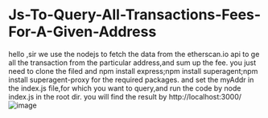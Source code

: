# Js-To-Query-All-Transactions-Fees-For-A-Given-Address
hello ,sir
we use the nodejs to fetch the data from the etherscan.io api to ge all the transaction from the particular address,and sum up the fee.
you just need to clone the filed and npm install express;npm install superagent;npm install superagent-proxy for the required packages.
and set the myAddr in the index.js file,for which you want to query,and run the code by node index.js in the root dir.
you will find the result by http://localhost:3000/
![image](https://user-images.githubusercontent.com/95332126/153698229-c20486ca-6da9-4be0-8014-fbc031f04005.png)
